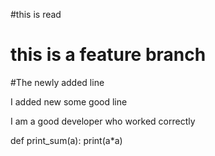 #this is read 

# this is a feature branch
#The newly added line


I added new some good
line

I am a good developer who worked correctly

def print_sum(a):
  print(a*a)

